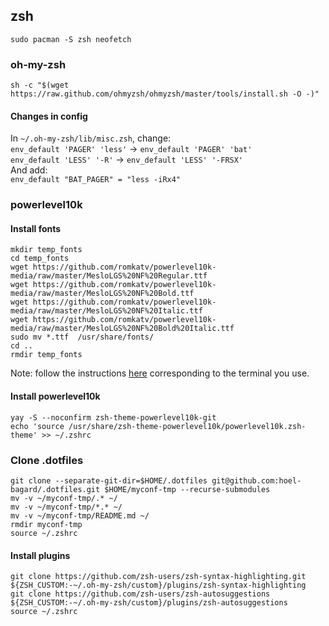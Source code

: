 ## zsh
`sudo pacman -S zsh neofetch`

### oh-my-zsh
`sh -c "$(wget https://raw.github.com/ohmyzsh/ohmyzsh/master/tools/install.sh -O -)"`
#### Changes in config
In `~/.oh-my-zsh/lib/misc.zsh`, change:\
`env_default 'PAGER' 'less'` -> `env_default 'PAGER' 'bat'`\
`env_default 'LESS' '-R'` ->  `env_default 'LESS' '-FRSX'`\
And add:\
`env_default "BAT_PAGER" = "less -iRx4"`


### powerlevel10k
#### Install fonts
```
mkdir temp_fonts
cd temp_fonts
wget https://github.com/romkatv/powerlevel10k-media/raw/master/MesloLGS%20NF%20Regular.ttf
wget https://github.com/romkatv/powerlevel10k-media/raw/master/MesloLGS%20NF%20Bold.ttf
wget https://github.com/romkatv/powerlevel10k-media/raw/master/MesloLGS%20NF%20Italic.ttf
wget https://github.com/romkatv/powerlevel10k-media/raw/master/MesloLGS%20NF%20Bold%20Italic.ttf
sudo mv *.ttf  /usr/share/fonts/
cd ..
rmdir temp_fonts
```
Note: follow the instructions [here](https://github.com/romkatv/powerlevel10k#manual-font-installation) corresponding to the terminal you use.

#### Install powerlevel10k
```
yay -S --noconfirm zsh-theme-powerlevel10k-git
echo 'source /usr/share/zsh-theme-powerlevel10k/powerlevel10k.zsh-theme' >> ~/.zshrc
```

### Clone .dotfiles
```
git clone --separate-git-dir=$HOME/.dotfiles git@github.com:hoel-bagard/.dotfiles.git $HOME/myconf-tmp --recurse-submodules
mv -v ~/myconf-tmp/.* ~/
mv -v ~/myconf-tmp/*.* ~/
mv -v ~/myconf-tmp/README.md ~/
rmdir myconf-tmp
source ~/.zshrc
```
#### Install plugins
```
git clone https://github.com/zsh-users/zsh-syntax-highlighting.git ${ZSH_CUSTOM:-~/.oh-my-zsh/custom}/plugins/zsh-syntax-highlighting
git clone https://github.com/zsh-users/zsh-autosuggestions ${ZSH_CUSTOM:-~/.oh-my-zsh/custom}/plugins/zsh-autosuggestions
source ~/.zshrc
```
